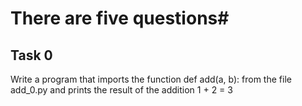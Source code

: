 # There are five questions#
## Task 0 ##

Write a program that imports the function def add(a, b): from the file add_0.py and prints the result of the addition 1 + 2 = 3

